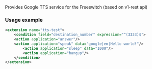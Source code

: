 <p>
  Provides Google TTS service for the Freeswitch (based on v1-rest api) <br>
</p>

### Usage example
```XML
<extension name="tts-test">
    <condition field="destination_number" expression="^(3333)$">
	<action application="answer"/>
	<action application="speak" data="google|en|Hello world!"/>
        <action application="sleep" data="1000"/>
        <action application="hangup"/>
    </condition>
</extension>

```
